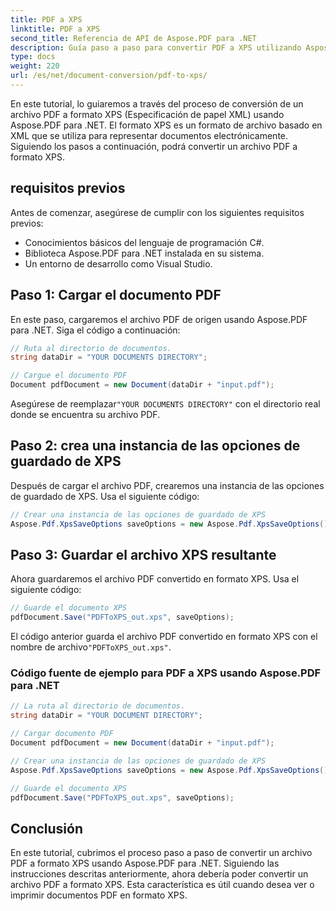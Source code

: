 ```yaml
---
title: PDF a XPS
linktitle: PDF a XPS
second_title: Referencia de API de Aspose.PDF para .NET
description: Guía paso a paso para convertir PDF a XPS utilizando Aspose.PDF para .NET.
type: docs
weight: 220
url: /es/net/document-conversion/pdf-to-xps/
---
```


En este tutorial, lo guiaremos a través del proceso de conversión de un archivo PDF a formato XPS (Especificación de papel XML) usando Aspose.PDF para .NET. El formato XPS es un formato de archivo basado en XML que se utiliza para representar documentos electrónicamente. Siguiendo los pasos a continuación, podrá convertir un archivo PDF a formato XPS.

## requisitos previos
Antes de comenzar, asegúrese de cumplir con los siguientes requisitos previos:

- Conocimientos básicos del lenguaje de programación C#.
- Biblioteca Aspose.PDF para .NET instalada en su sistema.
- Un entorno de desarrollo como Visual Studio.

## Paso 1: Cargar el documento PDF
En este paso, cargaremos el archivo PDF de origen usando Aspose.PDF para .NET. Siga el código a continuación:

```csharp
// Ruta al directorio de documentos.
string dataDir = "YOUR DOCUMENTS DIRECTORY";

// Cargue el documento PDF
Document pdfDocument = new Document(dataDir + "input.pdf");
```

 Asegúrese de reemplazar`"YOUR DOCUMENTS DIRECTORY"` con el directorio real donde se encuentra su archivo PDF.

## Paso 2: crea una instancia de las opciones de guardado de XPS
Después de cargar el archivo PDF, crearemos una instancia de las opciones de guardado de XPS. Usa el siguiente código:

```csharp
// Crear una instancia de las opciones de guardado de XPS
Aspose.Pdf.XpsSaveOptions saveOptions = new Aspose.Pdf.XpsSaveOptions();
```

## Paso 3: Guardar el archivo XPS resultante
Ahora guardaremos el archivo PDF convertido en formato XPS. Usa el siguiente código:

```csharp
// Guarde el documento XPS
pdfDocument.Save("PDFToXPS_out.xps", saveOptions);
```

 El código anterior guarda el archivo PDF convertido en formato XPS con el nombre de archivo`"PDFToXPS_out.xps"`.


### Código fuente de ejemplo para PDF a XPS usando Aspose.PDF para .NET

```csharp
// La ruta al directorio de documentos.
string dataDir = "YOUR DOCUMENT DIRECTORY";

// Cargar documento PDF
Document pdfDocument = new Document(dataDir + "input.pdf");

// Crear una instancia de las opciones de guardado de XPS
Aspose.Pdf.XpsSaveOptions saveOptions = new Aspose.Pdf.XpsSaveOptions();

// Guarde el documento XPS
pdfDocument.Save("PDFToXPS_out.xps", saveOptions);
```

## Conclusión
En este tutorial, cubrimos el proceso paso a paso de convertir un archivo PDF a formato XPS usando Aspose.PDF para .NET. Siguiendo las instrucciones descritas anteriormente, ahora debería poder convertir un archivo PDF a formato XPS. Esta característica es útil cuando desea ver o imprimir documentos PDF en formato XPS.